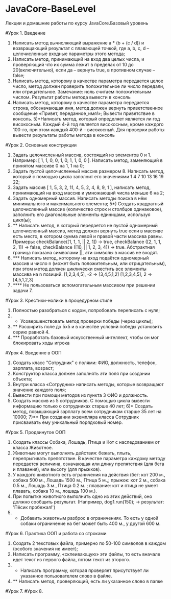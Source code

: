 # JavaCore-BaseLevel
Лекции и домашние работы по курсу JavaCore.Базовый уровень

#Урок 1. Введение
1) Написать метод вычисляющий выражение a * (b + (c / d)) и возвращающий результат с плавающей точкой, где a, b, c, d – целочисленные входные параметры этого метода;
2) Написать метод, принимающий на вход два целых числа, и проверяющий что их сумма лежит в пределах от 10 до 20(включительно), если да – вернуть true, в противном случае – false;
3) Написать метод, которому в качестве параметра передается целое число, метод должен проверить положительное ли число передали, или отрицательное. Замечание: ноль считаем положительным числом. Результат работы метода вывести в консоль
4) Написать метод, которому в качестве параметра передается строка, обозначающая имя, метод должен вернуть приветственное сообщение «Привет, переданное_имя!»; Вывести приветствие в консоль.
5)*Написать метод, который определяет является ли год високосным. Каждый 4-й год является високосным, кроме каждого 100-го, при этом каждый 400-й – високосный. Для проверки работы вывести результаты работы метода в консоль

#Урок 2. Основные конструкции
1) Задать целочисленный массив, состоящий из элементов 0 и 1. Например: [ 1, 1, 0, 0, 1, 0, 1, 1, 0, 0 ]. Написать метод, заменяющий в  принятом массиве 0 на 1, 1 на 0;
2) Задать пустой целочисленный массив размером 8. Написать метод, который c помощью цикла заполнит его значениями 1 4 7 10 13 16 19 22;
3) Задать массив [ 1, 5, 3, 2, 11, 4, 5, 2, 4, 8, 9, 1 ], написать метод, принимающий на вход массив и умножающий числа меньше 6 на 2;
4) Задать одномерный массив. Написать методы поиска в нём минимального и максимального элемента;
5*)  Создать квадратный целочисленный массив (количество строк и столбцов одинаковое), заполнить его диагональные элементы единицами, используя цикл(ы);
6) ** Написать метод, в который передается не пустой одномерный целочисленный массив, метод должен вернуть true если в массиве есть место, в котором сумма левой и правой части массива равны. Примеры:
checkBalance([1, 1, 1, || 2, 1]) → true,
checkBalance ([2, 1, 1, 2, 1]) → false,
checkBalance ([10, || 1, 2, 3, 4]) → true.
Абстрактная граница показана символами ||, эти символы в массив не входят.
7) *** Написать метод, которому на вход подаётся одномерный массив и число n (может быть положительным, или отрицательным), при этом метод должен циклически сместить все элементы массива на n позиций.
[1,2,3,4,5], -2 => [3,4,5,1,2]
[1,2,3,4,5], 2 => [4,5,1,2,3]
8) **** Не пользоваться вспомогательным массивом при решении задачи 7.

#Урок 3. Крестики-нолики в процедурном стиле
1) Полностью разобраться с кодом, попробовать переписать с нуля;
2) * Усовершенствовать метод проверки победы (через циклы);
3) ** Расширить поле до 5х5 и в качестве условий победы установить серию равной 4.
4) *** Проработать базовый искусственный интеллект, чтобы он мог блокировать ходы игрока

#Урок 4. Введение в ООП
1) Создать класс "Сотрудник" с полями: ФИО, должность, телефон, зарплата, возраст;
2) Конструктор класса должен заполнять эти поля при создании объекта;
3) Внутри класса «Сотрудник» написать методы, которые возвращают значение каждого поля;
4) Вывести при помощи методов из пункта 3 ФИО и должность.
5) Создать массив из 5 сотрудников. С помощью цикла вывести информацию только о сотрудниках старше 40 лет;
6)* Создать метод, повышающий зарплату всем сотрудникам старше 35 лет на 10000;
7)** При создании экземпляра класса Сотрудник присваивать ему уникальный порядковый номер.

#Урок 5. Продвинутое ООП
1) Создать классы Собака, Лошадь, Птица и Кот с наследованием от класса Животное.
2) Животные могут выполнять действия: бежать, плыть, перепрыгивать препятствие.
В качестве параметра каждому методу передается величина, означающая или длину препятствия (для бега и плавания), или высоту (для прыжков).
3) У каждого животного есть ограничения на действия (бег: кот 200 м., собака 500 м., Лошадь 1500 м., Птица 5 м.,; прыжок: кот 2 м., собака 0.5 м., Лошадь 3 м., Птица 0.2 м. ; плавание: кот и птица не умеет плавать, собака 10 м., лошадь 100 м.).
4) При попытке животного выполнить одно из этих действий, оно должно сообщить результат. (Например, dog1.run(150); -> результат: 'Пёсик пробежал!')
5) * Добавить животным разброс в ограничениях. То есть у одной собаки ограничение на бег может быть 400 м., у другой 600 м.

#Урок 6. Практика ООП и работа со строками
1) Создать 2 текстовых файла, примерно по 50-100 символов в каждом (особого значения не имеет);
2) Написать программу, «склеивающую» эти файлы, то есть вначале идет текст из первого файла, потом текст из второго.
3) * Написать программу, которая проверяет присутствует ли указанное пользователем слово в файле.
4) ** Написать метод, проверяющий, есть ли указанное слово в папке

#Урок 7.
#Урок 8.
